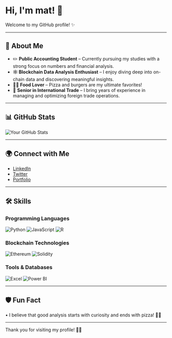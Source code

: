 # Hi, I'm mat! 👋

Welcome to my GitHub profile! ✨

---

## 🔢 About Me
- ✏️ **Public Accounting Student** – Currently pursuing my studies with a strong focus on numbers and financial analysis.
- 🕸️ **Blockchain Data Analysis Enthusiast** – I enjoy diving deep into on-chain data and discovering meaningful insights.
- 🍕🍔 **Food Lover** – Pizza and burgers are my ultimate favorites!
- 💼 **Senior in International Trade** – I bring years of experience in managing and optimizing foreign trade operations.

---

## 📊 GitHub Stats
![Your GitHub Stats](https://github-readme-stats.vercel.app/api?username=your-username&show_icons=true&theme=tokyonight)

---

## 🌍 Connect with Me
- [LinkedIn](https://www.linkedin.com/in/your-username)
- [Twitter](https://twitter.com/your-username)
- [Portfolio](https://your-website.com)

---

## 🛠️ Skills

### Programming Languages
![Python](https://img.shields.io/badge/Python-3776AB?style=flat-square&logo=python&logoColor=white)
![JavaScript](https://img.shields.io/badge/JavaScript-323330?style=flat-square&logo=javascript&logoColor=yellow)
![R](https://img.shields.io/badge/R-276DC3?style=flat-square&logo=r&logoColor=white)

### Blockchain Technologies
![Ethereum](https://img.shields.io/badge/Ethereum-3C3C3D?style=flat-square&logo=ethereum&logoColor=white)
![Solidity](https://img.shields.io/badge/Solidity-363636?style=flat-square&logo=solidity&logoColor=white)

### Tools & Databases
![Excel](https://img.shields.io/badge/Excel-217346?style=flat-square&logo=microsoft-excel&logoColor=white)
![Power BI](https://img.shields.io/badge/Power%20BI-F2C811?style=flat-square&logo=powerbi&logoColor=white)

---

## 🛡️ Fun Fact
• I believe that good analysis starts with curiosity and ends with pizza! 🍕😂

---

Thank you for visiting my profile! 👋✨
